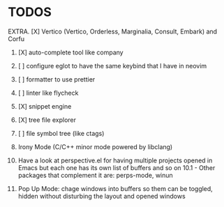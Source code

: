 # TODOS

EXTRA. [X] Vertico (Vertico, Orderless, Marginalia, Consult, Embark) and Corfu

1. [X] auto-complete tool like company
2. [ ] configure eglot to have the same keybind that I have in neovim
3. [ ] formatter to use prettier
4. [ ] linter like flycheck
5. [X] snippet engine
6. [X] tree file explorer
7. [ ] file symbol tree (like ctags)

8. Irony Mode (C/C++ minor mode powered by libclang)

<!-- 9. Make with abbrev: --foo to  var(--foo) for CSS files -->

10. Have a look at perspective.el for having multiple projects opened in Emacs but
each one has its own list of buffers and so on
	10.1 - Other packages that complement it are: perps-mode, winun

11. Pop Up Mode: chage windows into buffers so them can be toggled, hidden without
disturbing the layout and opened windows

<!--
;; TODOS #############################################################################################

; extra 1: How-to auto format on copy and paste
; extra 2: Highlight trailing lines and space

; X 1. Add witch-key
; X  1.1 See if General is needed
; X  1.2 Check out about Hydra

; X 2. Add no-littering

; X 3. Set variable-pitch font and ligatures
; X   3.1 https://github.com/tonsky/FiraCode/wiki/Emacs-instructions
; X   3.2 https://github.com/mickeynp/ligature.el

; 14. Check out Emacs Awesome: The Programming section and below

; 15. Org Mode

; 16. Version Control - Git Magit

; 17. Flycheck (linter), Diff-hl-mode
-->
